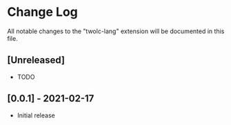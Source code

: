 # Change Log

All notable changes to the "twolc-lang" extension will be documented in this file.

<!-- Check [Keep a Changelog](http://keepachangelog.com/) for recommendations on how to structure this file. -->

## [Unreleased]

- TODO


## [0.0.1] - 2021-02-17

- Initial release

